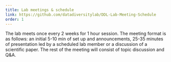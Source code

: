 ```yaml
---
title: Lab meetings & schedule
link: https://github.com/datadiversitylab/DDL-Lab-Meeting-Schedule
order: 1
---
```

The lab meets once every 2 weeks for 1 hour session. The meeting format is as follows: an initial 5-10 min of set up and announcements, 25-35 minutes of presentation led by a scheduled lab member or a discussion of a scientific paper. The rest of the meeting will consist of topic discussion and Q&A.

